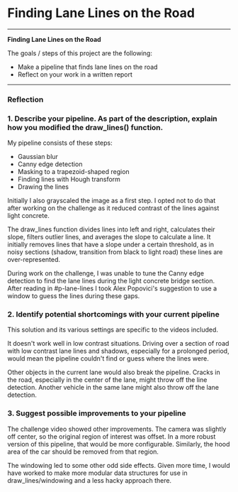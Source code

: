 # **Finding Lane Lines on the Road** 

---

**Finding Lane Lines on the Road**

The goals / steps of this project are the following:
* Make a pipeline that finds lane lines on the road
* Reflect on your work in a written report


[//]: # (Image References)

[image1]: ./examples/grayscale.jpg "Grayscale"

---

### Reflection

### 1. Describe your pipeline. As part of the description, explain how you modified the draw_lines() function.

My pipeline consists of these steps:
* Gaussian blur
* Canny edge detection
* Masking to a trapezoid-shaped region
* Finding lines with Hough transform
* Drawing the lines

Initially I also grayscaled the image as a first step. I opted not to do that after working on the challenge as it reduced contrast of the lines against light concrete.

The draw_lines function divides lines into left and right, calculates their slope, filters outlier lines, and averages the slope to calculate a line. It initially removes lines that have a slope under a certain threshold, as in noisy sections (shadow, transition from black to light road) these lines are over-represented.

During work on the challenge, I was unable to tune the Canny edge detection to find the lane lines during the light concrete bridge section. After reading in #p-lane-lines I took Alex Popovici's suggestion to use a window to guess the lines during these gaps.

### 2. Identify potential shortcomings with your current pipeline

This solution and its various settings are specific to the videos included. 

It doesn't work well in low contrast situations. Driving over a section of road with low contrast lane lines and shadows, especially for a prolonged period, would mean the pipeline couldn't find or guess where the lines were. 

Other objects in the current lane would also break the pipeline. Cracks in the road, especially in the center of the lane, might throw off the line detection. Another vehicle in the same lane might also throw off the lane detection.

### 3. Suggest possible improvements to your pipeline

The challenge video showed other improvements. The camera was slightly off center, so the original region of interest was offset. In a more robust version of this pipeline, that would be more configurable. Similarly, the hood area of the car should be removed from that region.

The windowing led to some other odd side effects. Given more time, I would have worked to make more modular data structures for use in draw_lines/windowing and a less hacky approach there.

